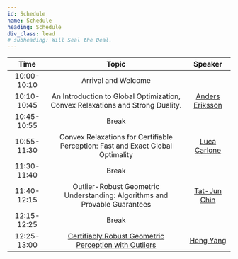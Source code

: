 ```yaml
---
id: Schedule
name: Schedule
heading: Schedule
div_class: lead
# subheading: Will Seal the Deal.
---
```


| Time   |      Topic      |  Speaker |
|:-----------:|:-----------------------------------------------------:|:------:|
| 10:00-10:10 |  Arrival and Welcome |  |
| 10:10-10:45 |  An Introduction to Global Optimization, Convex Relaxations and Strong Duality.   | [Anders Eriksson](http://aeriksson.net) |
| 10:45-10:55 | Break | |
| 10:55-11:30 | Convex Relaxations for Certifiable Perception: Fast and Exact Global Optimality | [Luca Carlone](https://lucacarlone.mit.edu)  |
| 11:30-11:40 | Break |   |
| 11:40-12:15 | Outlier-Robust Geometric Understanding: Algorithms and Provable Guarantees |  [Tat-Jun Chin](https://cs.adelaide.edu.au/~tjchin/doku.php)  |
| 12:15-12:25 | Break | |
| 12:25-13:00 | [Certifiably Robust Geometric Perception with Outliers](https://www.dropbox.com/s/va7et1eiovsbnow/Certifiably_Robust_Perception_RSS2020WS_Yang.pdf?dl=0) | [Heng Yang](https://hankyang.mit.edu) |
